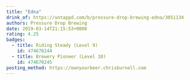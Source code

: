 ```yaml
---
title: "Edna"
drink_of: https://untappd.com/b/pressure-drop-brewing-edna/3051134
authors: Pressure Drop Brewing
date: 2019-03-14T21:15:53+0000
rating: 4.25
badges:
  - title: Riding Steady (Level 9)
    id: 474670244
  - title: Brewery Pioneer (Level 10)
    id: 474670245
posting_method: https://ownyourbeer.chrisburnell.com
---
```

